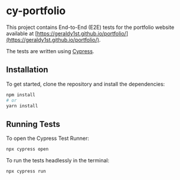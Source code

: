 # cy-portfolio

This project contains End-to-End (E2E) tests for the portfolio website available at [https://geraldy1st.github.io/portfolio/](https://geraldy1st.github.io/portfolio/).

The tests are written using [Cypress](https://www.cypress.io/).

## Installation

To get started, clone the repository and install the dependencies:

```bash
npm install
# or
yarn install
```

## Running Tests

To open the Cypress Test Runner:

```bash
npx cypress open
```

To run the tests headlessly in the terminal:

```bash
npx cypress run
```
